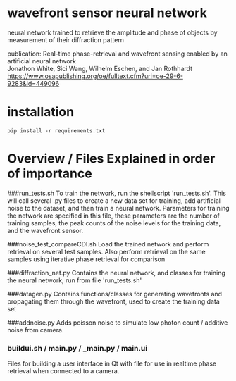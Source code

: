 # wavefront sensor neural network
neural network trained to retrieve the amplitude and phase of objects by measurement of their diffraction pattern

publication:
Real-time phase-retrieval and wavefront sensing enabled by an artificial neural network  
Jonathon White, Sici Wang, Wilhelm Eschen, and Jan Rothhardt  
https://www.osapublishing.org/oe/fulltext.cfm?uri=oe-29-6-9283&id=449096  


# installation
```
pip install -r requirements.txt
```
# Overview / Files Explained in order of importance
###run\_tests.sh
To train the network, run the shellscript 'run\_tests.sh'. This will call several .py files to create a new data set for training, add artificial noise to the dataset, and then train a neural network. Parameters for training the network are specified in this file, these parameters are the number of training samples, the peak counts of the noise levels for the training data, and the wavefront sensor.

###noise\_test\_compareCDI.sh
Load the trained network and perform retrieval on several test samples. Also perform retrieval on the same samples using iterative phase retrieval for comparison


###diffraction\_net.py
Contains the neural network, and classes for training the neural network, run from file 'run\_tests.sh'

###datagen.py
Contains functions/classes for generating wavefronts and propagating them through the wavefront, used to create the training data set

###addnoise.py
Adds poisson noise to simulate low photon count / additive noise from camera.

### buildui.sh / main.py / \_main.py / main.ui
Files for building a user interface in Qt with file for use in realtime phase retrieval when connected to a camera.










